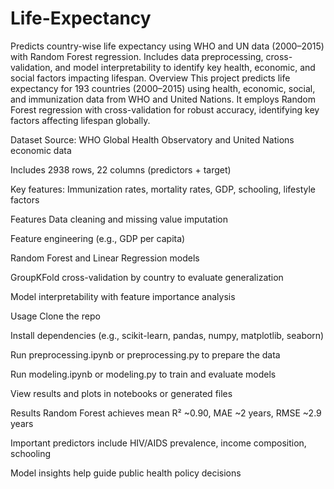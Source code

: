 # Life-Expectancy
Predicts country-wise life expectancy using WHO and UN data (2000–2015) with Random Forest regression. Includes data preprocessing, cross-validation, and model interpretability to identify key health, economic, and social factors impacting lifespan.
Overview
This project predicts life expectancy for 193 countries (2000–2015) using health, economic, social, and immunization data from WHO and United Nations. It employs Random Forest regression with cross-validation for robust accuracy, identifying key factors affecting lifespan globally.

Dataset
Source: WHO Global Health Observatory and United Nations economic data

Includes 2938 rows, 22 columns (predictors + target)

Key features: Immunization rates, mortality rates, GDP, schooling, lifestyle factors

Features
Data cleaning and missing value imputation

Feature engineering (e.g., GDP per capita)

Random Forest and Linear Regression models

GroupKFold cross-validation by country to evaluate generalization

Model interpretability with feature importance analysis

Usage
Clone the repo

Install dependencies (e.g., scikit-learn, pandas, numpy, matplotlib, seaborn)

Run preprocessing.ipynb or preprocessing.py to prepare the data

Run modeling.ipynb or modeling.py to train and evaluate models

View results and plots in notebooks or generated files

Results
Random Forest achieves mean R² ~0.90, MAE ~2 years, RMSE ~2.9 years

Important predictors include HIV/AIDS prevalence, income composition, schooling

Model insights help guide public health policy decisions

